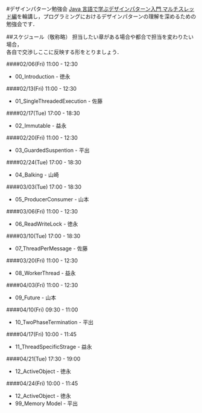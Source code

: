 #デザインパターン勉強会
[Java 言語で学ぶデザインパターン入門 マルチスレッド編](http://www.amazon.co.jp/dp/4797331623/ref=pd_lpo_sbs_dp_ss_3?pf_rd_p=187205609&pf_rd_s=lpo-top-stripe&pf_rd_t=201&pf_rd_i=4797327030&pf_rd_m=AN1VRQENFRJN5&pf_rd_r=1J6FACSRE4X7215VT8RY)を輪講し，プログラミングにおけるデザインパターンの理解を深めるための勉強会です．

##スケジュール（敬称略）
担当したい章がある場合や都合で担当を変わりたい場合，  
各自で交渉しここに反映する形をとりましょう．

####02/06(Fri) 11:00 - 12:30
* 00_Introduction - 徳永

####02/13(Fri) 11:00 - 12:30
* 01_SingleThreadedExecution - 佐藤

####02/17(Tue) 17:00 - 18:30
* 02_Immutable - 益永

####02/20(Fri) 11:00 - 12:30
* 03_GuardedSuspention - 平出

####02/24(Tue) 17:00 - 18:30
* 04_Balking - 山崎

####03/03(Tue) 17:00 - 18:30
* 05_ProducerConsumer - 山本

####03/06(Fri) 11:00 - 12:30
* 06_ReadWriteLock - 徳永

####03/10(Tue) 17:00 - 18:30
* 07_ThreadPerMessage - 佐藤

####03/20(Fri) 11:00 - 12:30
* 08_WorkerThread - 益永

####04/03(Fri) 11:00 - 12:30
* 09_Future - 山本
 
####04/10(Fri) 09:30 - 11:00
* 10_TwoPhaseTermination - 平出

####04/17(Fri) 10:00 - 11:45
* 11_ThreadSpecificStrage - 益永

####04/21(Tue) 17:30 - 19:00
* 12_ActiveObject - 徳永 

####04/24(Fri) 10:00 - 11:45
* 12_ActiveObject - 徳永
* 99_Memory Model - 平出
